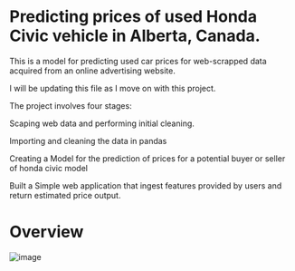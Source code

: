 # Predicting prices of used Honda Civic vehicle in Alberta, Canada.
This is a model for predicting used car prices for web-scrapped data acquired from an online advertising website.

I will be updating this file as I move on with this project.

The project involves four stages:

Scaping web data and performing initial cleaning.

Importing and cleaning the data in pandas

Creating a Model for the prediction of prices for a potential buyer or seller of honda civic model

Built a Simple web application that ingest features provided by users and return estimated price output.

<h1>Overview</h1>

![image](https://user-images.githubusercontent.com/71553115/236508885-b0ea359e-dd22-4328-b2e8-1f4e665cb18a.png)

